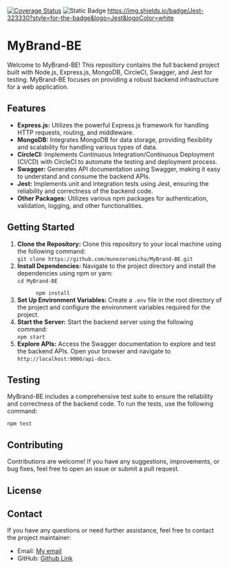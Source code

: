 [![Coverage Status](https://coveralls.io/repos/github/munezeromicha/MyBrand-BE/badge.svg?branch=main)](https://coveralls.io/github/munezeromicha/MyBrand-BE?branch=main)
![Static Badge](https://img.shields.io/badge/Node%20js-passed)
https://img.shields.io/badge/Jest-323330?style=for-the-badge&logo=Jest&logoColor=white



<!DOCTYPE html>
<html lang="en">
<head>

</head>
<body>

<h1>MyBrand-BE</h1>

<p>Welcome to MyBrand-BE! This repository contains the full backend project built with Node.js, Express.js, MongoDB, CircleCI, Swagger, and Jest for testing. MyBrand-BE focuses on providing a robust backend infrastructure for a web application.</p>

<h2>Features</h2>

<ul>
  <li><strong>Express.js:</strong> Utilizes the powerful Express.js framework for handling HTTP requests, routing, and middleware.</li>
  <li><strong>MongoDB:</strong> Integrates MongoDB for data storage, providing flexibility and scalability for handling various types of data.</li>
  <li><strong>CircleCI:</strong> Implements Continuous Integration/Continuous Deployment (CI/CD) with CircleCI to automate the testing and deployment process.</li>
  <li><strong>Swagger:</strong> Generates API documentation using Swagger, making it easy to understand and consume the backend APIs.</li>
  <li><strong>Jest:</strong> Implements unit and integration tests using Jest, ensuring the reliability and correctness of the backend code.</li>
  <li><strong>Other Packages:</strong> Utilizes various npm packages for authentication, validation, logging, and other functionalities.</li>
</ul>

<h2>Getting Started</h2>

<ol>
  <li><strong>Clone the Repository:</strong> Clone this repository to your local machine using the following command:<br>
    <code>git clone https://github.com/munezeromicha/MyBrand-BE.git</code></li>
  <li><strong>Install Dependencies:</strong> Navigate to the project directory and install the dependencies using npm or yarn:<br>
    <code>cd MyBrand-BE<br>
      npm install</code></li>
  <li><strong>Set Up Environment Variables:</strong> Create a <code>.env</code> file in the root directory of the project and configure the environment variables required for the project.</li>
  <li><strong>Start the Server:</strong> Start the backend server using the following command:<br>
    <code>npm start</code></li>
  <li><strong>Explore APIs:</strong> Access the Swagger documentation to explore and test the backend APIs. Open your browser and navigate to <code>http://localhost:9000/api-docs</code>.</li>
</ol>

<h2>Testing</h2>

<p>MyBrand-BE includes a comprehensive test suite to ensure the reliability and correctness of the backend code. To run the tests, use the following command:</p>

<code>npm test</code>

<h2>Contributing</h2>

<p>Contributions are welcome! If you have any suggestions, improvements, or bug fixes, feel free to open an issue or submit a pull request.</p>

<h2>License</h2>


<h2>Contact</h2>

<p>If you have any questions or need further assistance, feel free to contact the project maintainer:</p>

<ul>
  <li>Email: <a href="mailto:munezeromicha@gmail.com">My email</a></li>
  <li>GitHub: <a href="https://github.com/munezeromicha">Github Link</a></li>
</ul>

</body>
</html>

